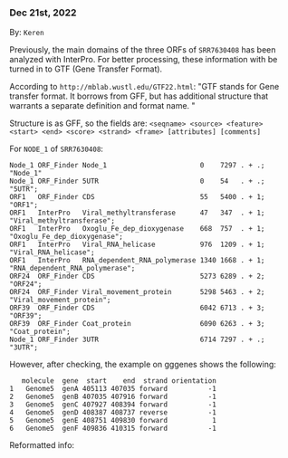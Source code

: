 ### Dec 21st, 2022
By: `Keren`

Previously, the main domains of the three ORFs of `SRR7630408` has been analyzed with InterPro. 
For better processing, these information with be turned in to GTF (Gene Transfer Format). 

According to `http://mblab.wustl.edu/GTF22.html`:
"GTF stands for Gene transfer format. It borrows from GFF, but has additional structure that warrants a separate definition and format name. "

Structure is as GFF, so the fields are:
`<seqname> <source> <feature> <start> <end> <score> <strand> <frame> [attributes] [comments]`

For `NODE_1` of `SRR7630408`:
```
Node_1 ORF_Finder Node_1                       0    7297 . + .; "Node_1"
Node_1 ORF_Finder 5UTR                         0    54   . + .; "5UTR"; 
ORF1   ORF_Finder CDS                          55   5400 . + 1; "ORF1";
ORF1   InterPro   Viral_methyltransferase      47   347  . + 1; "Viral_methyltransferase";
ORF1   InterPro   Oxoglu_Fe_dep_dioxygenase    668  757  . + 1; "Oxoglu_Fe_dep_dioxygenase";
ORF1   InterPro   Viral_RNA_helicase           976  1209 . + 1; "Viral_RNA_helicase";
ORF1   InterPro   RNA_dependent_RNA_polymerase 1340 1668 . + 1; "RNA_dependent_RNA_polymerase";
ORF24  ORF_Finder CDS                          5273	6289 . + 2; "ORF24";
ORF24  ORF_Finder Viral_movement_protein       5298	5463 . + 2; "Viral_movement_protein";
ORF39  ORF_Finder CDS                          6042	6713 . + 3; "ORF39";
ORF39  ORF_Finder Coat_protein                 6090	6263 . + 3; "Coat_protein";
Node_1 ORF_Finder 3UTR                         6714 7297 . + .; "3UTR";
```

However, after checking, the example on gggenes shows the following:
```
   molecule  gene  start    end  strand orientation
1   Genome5  genA 405113 407035 forward          -1
2   Genome5  genB 407035 407916 forward          -1
3   Genome5  genC 407927 408394 forward          -1
4   Genome5  genD 408387 408737 reverse          -1
5   Genome5  genE 408751 409830 forward           1
6   Genome5  genF 409836 410315 forward          -1
```

Reformatted info: 
```
```
